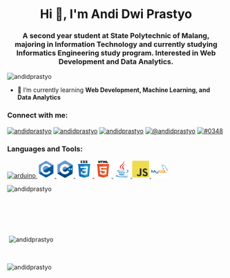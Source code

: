 <h1 align="center">Hi 👋, I'm Andi Dwi Prastyo</h1>
<h3 align="center">A second year student at State Polytechnic of Malang, majoring in Information Technology and currently studying Informatics Engineering study program. Interested in Web Development and Data Analytics.</h3>

<p align="left"> <img src="https://komarev.com/ghpvc/?username=andidprastyo&label=Profile%20views&color=0e75b6&style=flat" alt="andidprastyo" /> </p>

- 🌱 I’m currently learning **Web Development, Machine Learning, and Data Analytics**

<h3 align="left">Connect with me:</h3>
<p align="left">
<a href="https://twitter.com/andidprastyo" target="blank"><img align="center" src="https://raw.githubusercontent.com/rahuldkjain/github-profile-readme-generator/master/src/images/icons/Social/twitter.svg" alt="andidprastyo" height="30" width="40" /></a>
<a href="https://linkedin.com/in/andidprastyo" target="blank"><img align="center" src="https://raw.githubusercontent.com/rahuldkjain/github-profile-readme-generator/master/src/images/icons/Social/linked-in-alt.svg" alt="andidprastyo" height="30" width="40" /></a>
<a href="https://instagram.com/andidprastyo" target="blank"><img align="center" src="https://raw.githubusercontent.com/rahuldkjain/github-profile-readme-generator/master/src/images/icons/Social/instagram.svg" alt="andidprastyo" height="30" width="40" /></a>
<a href="https://www.hackerrank.com/andidprastyo" target="blank"><img align="center" src="https://raw.githubusercontent.com/rahuldkjain/github-profile-readme-generator/master/src/images/icons/Social/hackerrank.svg" alt="@andidprastyo" height="30" width="40" /></a>
<a href="https://discord.gg/#0348" target="blank"><img align="center" src="https://raw.githubusercontent.com/rahuldkjain/github-profile-readme-generator/master/src/images/icons/Social/discord.svg" alt="#0348" height="30" width="40" /></a>
</p>

<h3 align="left">Languages and Tools:</h3>
<p align="left"> <a href="https://www.arduino.cc/" target="_blank" rel="noreferrer"> <img src="https://cdn.worldvectorlogo.com/logos/arduino-1.svg" alt="arduino" width="40" height="40"/> </a> <a href="https://www.cprogramming.com/" target="_blank" rel="noreferrer"> <img src="https://raw.githubusercontent.com/devicons/devicon/master/icons/c/c-original.svg" alt="c" width="40" height="40"/> </a> <a href="https://www.w3schools.com/cpp/" target="_blank" rel="noreferrer"> <img src="https://raw.githubusercontent.com/devicons/devicon/master/icons/cplusplus/cplusplus-original.svg" alt="cplusplus" width="40" height="40"/> </a> <a href="https://www.w3schools.com/css/" target="_blank" rel="noreferrer"> <img src="https://raw.githubusercontent.com/devicons/devicon/master/icons/css3/css3-original-wordmark.svg" alt="css3" width="40" height="40"/> </a> <a href="https://www.w3.org/html/" target="_blank" rel="noreferrer"> <img src="https://raw.githubusercontent.com/devicons/devicon/master/icons/html5/html5-original-wordmark.svg" alt="html5" width="40" height="40"/> </a> <a href="https://www.java.com" target="_blank" rel="noreferrer"> <img src="https://raw.githubusercontent.com/devicons/devicon/master/icons/java/java-original.svg" alt="java" width="40" height="40"/> </a> <a href="https://developer.mozilla.org/en-US/docs/Web/JavaScript" target="_blank" rel="noreferrer"> <img src="https://raw.githubusercontent.com/devicons/devicon/master/icons/javascript/javascript-original.svg" alt="javascript" width="40" height="40"/> </a> <a href="https://www.mysql.com/" target="_blank" rel="noreferrer"> <img src="https://raw.githubusercontent.com/devicons/devicon/master/icons/mysql/mysql-original-wordmark.svg" alt="mysql" width="40" height="40"/> </a>  </p>

<p><img align="left" src="https://github-readme-stats.vercel.app/api/top-langs?username=andidprastyo&show_icons=true&locale=en&layout=compact" alt="andidprastyo" /></p>
<br><br><br><br><br><br>
<p>&nbsp;<img align="center" src="https://github-readme-stats.vercel.app/api?username=andidprastyo&show_icons=true&locale=en" alt="andidprastyo" /></p>
<br>
<p><img align="center" src="https://github-readme-streak-stats.herokuapp.com/?user=andidprastyo&" alt="andidprastyo" /></p>
